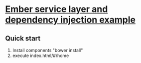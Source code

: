 # [Ember service layer and dependency injection example](http://stackoverflow.com/questions/23163471/how-to-implement-a-service-layer-using-ember-js)

## Quick start

1. Install components "bower install"
2. execute index.html/#/home
